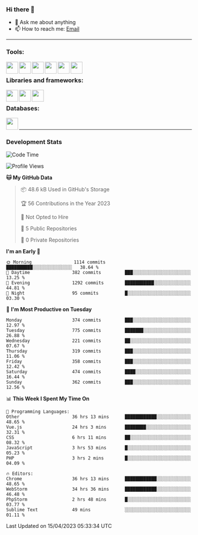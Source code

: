 ### Hi there 👋

- 💬 Ask me about anything
- 📫 How to reach me: [Email]

---

### Tools:
<img align='left' height="32" width="32" src="https://cdn.jsdelivr.net/npm/simple-icons@4.8.0/icons/phpstorm.svg" />
<img align='left' height="32" width="32" src="https://cdn.jsdelivr.net/npm/simple-icons@4.8.0/icons/webstorm.svg" />
<img align='left' height="32" width="32" src="https://cdn.jsdelivr.net/npm/simple-icons@4.8.0/icons/visualstudiocode.svg" />
<img align='left' height="32" width="32" src="https://cdn.jsdelivr.net/npm/simple-icons@4.8.0/icons/sublimetext.svg" />
<img align='left' height="32" width="32" src="https://cdn.jsdelivr.net/npm/simple-icons@4.8.0/icons/laragon.svg" />
<img align='left' height="32" width="32" src="https://cdn.jsdelivr.net/npm/simple-icons@4.8.0/icons/docker.svg" />
<br>

### Libraries and frameworks:
<img align='left' height="32" width="32" src="https://cdn.jsdelivr.net/npm/simple-icons@4.8.0/icons/laravel.svg" />
<img align='left' height="32" width="32" src="https://cdn.jsdelivr.net/npm/simple-icons@4.8.0/icons/vue-dot-js.svg" />
<img align='left' height="32" width="32" src="https://cdn.jsdelivr.net/npm/simple-icons@4.8.0/icons/jquery.svg" />
<br>

### Databases:
<img align='left' height="32" width="32" src="https://cdn.jsdelivr.net/npm/simple-icons@4.8.0/icons/mysql.svg" />
<br>

---
### Development Stats
<!--START_SECTION:waka-->
![Code Time](http://img.shields.io/badge/Code%20Time-1%2C372%20hrs%2045%20mins-blue)

![Profile Views](http://img.shields.io/badge/Profile%20Views-0-blue)

**🐱 My GitHub Data** 

> 📦 48.6 kB Used in GitHub's Storage 
 > 
> 🏆 56 Contributions in the Year 2023
 > 
> 🚫 Not Opted to Hire
 > 
> 📜 5 Public Repositories 
 > 
> 🔑 0 Private Repositories 
 > 
**I'm an Early 🐤** 

```text
🌞 Morning                1114 commits        ██████████░░░░░░░░░░░░░░░   38.64 % 
🌆 Daytime                382 commits         ███░░░░░░░░░░░░░░░░░░░░░░   13.25 % 
🌃 Evening                1292 commits        ███████████░░░░░░░░░░░░░░   44.81 % 
🌙 Night                  95 commits          █░░░░░░░░░░░░░░░░░░░░░░░░   03.30 % 
```
📅 **I'm Most Productive on Tuesday** 

```text
Monday                   374 commits         ███░░░░░░░░░░░░░░░░░░░░░░   12.97 % 
Tuesday                  775 commits         ███████░░░░░░░░░░░░░░░░░░   26.88 % 
Wednesday                221 commits         ██░░░░░░░░░░░░░░░░░░░░░░░   07.67 % 
Thursday                 319 commits         ███░░░░░░░░░░░░░░░░░░░░░░   11.06 % 
Friday                   358 commits         ███░░░░░░░░░░░░░░░░░░░░░░   12.42 % 
Saturday                 474 commits         ████░░░░░░░░░░░░░░░░░░░░░   16.44 % 
Sunday                   362 commits         ███░░░░░░░░░░░░░░░░░░░░░░   12.56 % 
```


📊 **This Week I Spent My Time On** 

```text
💬 Programming Languages: 
Other                    36 hrs 13 mins      ████████████░░░░░░░░░░░░░   48.65 % 
Vue.js                   24 hrs 3 mins       ████████░░░░░░░░░░░░░░░░░   32.31 % 
CSS                      6 hrs 11 mins       ██░░░░░░░░░░░░░░░░░░░░░░░   08.32 % 
JavaScript               3 hrs 53 mins       █░░░░░░░░░░░░░░░░░░░░░░░░   05.23 % 
PHP                      3 hrs 2 mins        █░░░░░░░░░░░░░░░░░░░░░░░░   04.09 % 

🔥 Editors: 
Chrome                   36 hrs 13 mins      ████████████░░░░░░░░░░░░░   48.65 % 
WebStorm                 34 hrs 36 mins      ████████████░░░░░░░░░░░░░   46.48 % 
PhpStorm                 2 hrs 48 mins       █░░░░░░░░░░░░░░░░░░░░░░░░   03.77 % 
Sublime Text             49 mins             ░░░░░░░░░░░░░░░░░░░░░░░░░   01.11 % 
```


 Last Updated on 15/04/2023 05:33:34 UTC
<!--END_SECTION:waka-->

[huyviet]: https://huyviet.vn/
[EMAIl]: https://mail.google.com/mail/u/0/?fs=1&tf=cm&source=mailto&to=huynguyenviet0110@gmail.com
